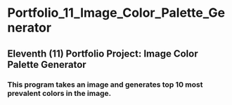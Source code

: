 # Portfolio_11_Image_Color_Palette_Generator

## Eleventh (11) Portfolio Project: Image Color Palette Generator

### This program takes an image and generates top 10 most prevalent colors in the image.